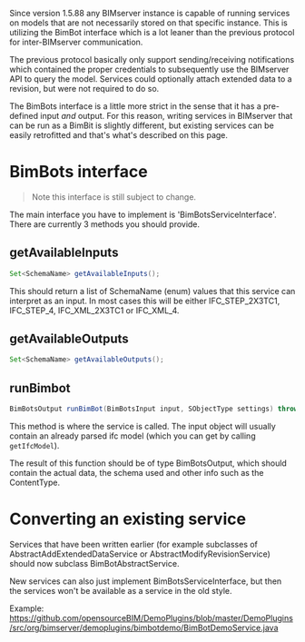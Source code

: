 Since version 1.5.88 any BIMserver instance is capable of running services on models that are not necessarily stored on that specific instance. This is utilizing the BimBot interface which is a lot leaner than the previous protocol for inter-BIMserver communication.

The previous protocol basically only support sending/receiving notifications which contained the proper credentials to subsequently use the BIMserver API to query the model. Services could optionally attach extended data to a revision, but were not required to do so.

The BimBots interface is a little more strict in the sense that it has a pre-defined input _and_ output. For this reason, writing services in BIMserver that can be run as a BimBit is slightly different, but existing services can be easily retrofitted and that's what's described on this page.

# BimBots interface

> Note this interface is still subject to change.

The main interface you have to implement is 'BimBotsServiceInterface'. There are currently 3 methods you should provide.

## getAvailableInputs

```java
Set<SchemaName> getAvailableInputs();
```

This should return a list of SchemaName (enum) values that this service can interpret as an input. In most cases this will be either IFC_STEP_2X3TC1, IFC_STEP_4, IFC_XML_2X3TC1 or IFC_XML_4.

## getAvailableOutputs

```java
Set<SchemaName> getAvailableOutputs();
```

## runBimbot

```java
BimBotsOutput runBimBot(BimBotsInput input, SObjectType settings) throws BimBotsException;
```

This method is where the service is called. The input object will usually contain an already parsed ifc model (which you can get by calling `getIfcModel`).

The result of this function should be of type BimBotsOutput, which should contain the actual data, the schema used and other info such as the ContentType.

# Converting an existing service

Services that have been written earlier (for example subclasses of AbstractAddExtendedDataService or AbstractModifyRevisionService) should now subclass BimBotAbstractService.

New services can also just implement BimBotsServiceInterface, but then the services won't be available as a service in the old style.

Example: https://github.com/opensourceBIM/DemoPlugins/blob/master/DemoPlugins/src/org/bimserver/demoplugins/bimbotdemo/BimBotDemoService.java